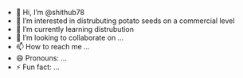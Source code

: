 - 👋 Hi, I’m @shithub78
- 👀 I’m interested in distrubuting potato seeds on a commercial level
- 🌱 I’m currently learning distrubution
- 💞️ I’m looking to collaborate on ...
- 📫 How to reach me ...
- 😄 Pronouns: ...
- ⚡ Fun fact: ...

<!---
shithub78/shithub78 is a ✨ special ✨ repository because its `README.md` (this file) appears on your GitHub profile.
You can click the Preview link to take a look at your changes.
--->
